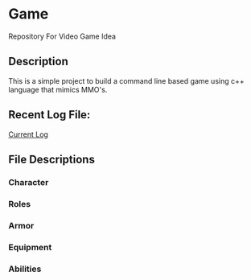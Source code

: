 # Game
Repository For Video Game Idea

## Description
This is a simple project to build a command line based game using c++ language that mimics MMO's.

## Recent Log File: 
[Current Log](https://github.com/jevinevans/Game/blob/March2020/Logs/2020/Log_2020_March_22.md)
	
## File Descriptions
### Character
### Roles
### Armor
### Equipment
### Abilities